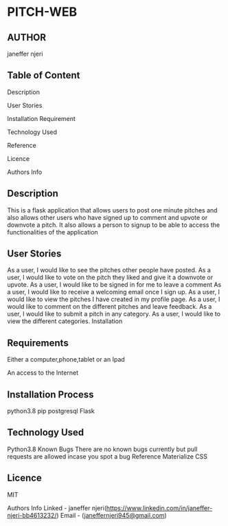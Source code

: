 # PITCH-WEB
## AUTHOR
 janeffer njeri
## Table of Content
Description

User Stories

Installation Requirement

Technology Used

Reference

Licence

Authors Info

## Description
This is a flask application that allows users to post one minute pitches and also allows other users who have signed up to comment and upvote or downvote a pitch. It also allows a person to signup to be able to access the functionalities of the application

## User Stories
As a user, I would like to see the pitches other people have posted.
As a user, I would like to vote on the pitch they liked and give it a downvote or upvote.
As a user, I would like to be signed in for me to leave a comment
As a user, I would like to receive a welcoming email once I sign up.
As a user, I would like to view the pitches I have created in my profile page.
As a user, I would like to comment on the different pitches and leave feedback.
As a user, I would like to submit a pitch in any category.
As a user, I would like to view the different categories.
Installation
## Requirements
Either a computer,phone,tablet or an Ipad

An access to the Internet

## Installation Process
python3.8
pip
postgresql
Flask

## Technology Used
Python3.8
Known Bugs
There are no known bugs currently but pull requests are allowed incase you spot a bug
Reference
Materialize CSS


## Licence
MIT



Authors Info
Linked - janeffer njeri(https://www.linkedin.com/in/janeffer-njeri-bb4613232/)
Email - (janeffernjeri945@gmail.com)

